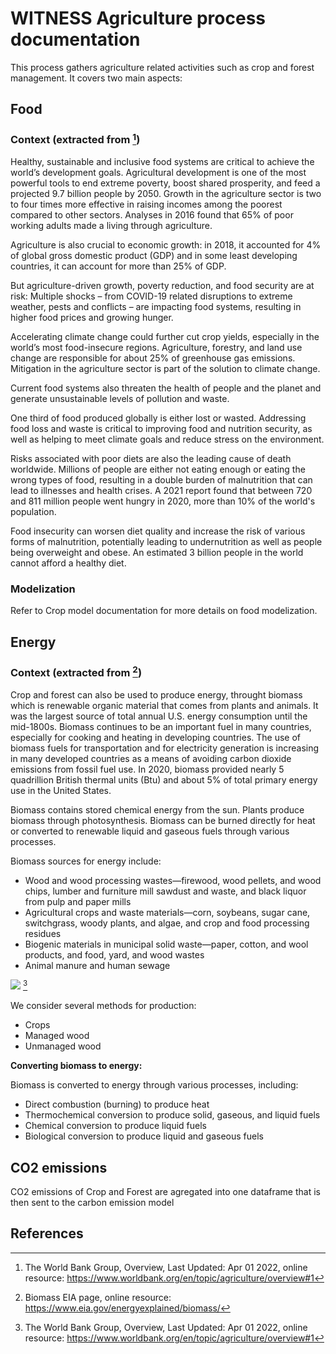# WITNESS Agriculture process documentation

This process gathers agriculture related activities such as crop and forest management. It covers two main aspects:

## Food

### Context (extracted from [^1])

Healthy, sustainable and inclusive food systems are critical to achieve the world’s development goals. Agricultural development is one of the most powerful tools to end extreme poverty, boost shared prosperity, and feed a projected 9.7 billion people by 2050. Growth in the agriculture sector is two to four times more effective in raising incomes among the poorest compared to other sectors. Analyses in 2016 found that 65% of poor working adults made a living through agriculture.

Agriculture is also crucial to economic growth: in 2018, it accounted for 4% of global gross domestic product (GDP) and in some least developing countries, it can account for more than 25% of GDP.

But agriculture-driven growth, poverty reduction, and food security are at risk: Multiple shocks – from COVID-19 related disruptions to extreme weather, pests and conflicts – are impacting food systems, resulting in higher food prices and growing hunger.

Accelerating climate change could further cut crop yields, especially in the world’s most food-insecure regions. Agriculture, forestry, and land use change are responsible for about 25% of greenhouse gas emissions. Mitigation in the agriculture sector is part of the solution to climate change.

Current food systems also threaten the health of people and the planet and generate unsustainable levels of pollution and waste.

One third of food produced globally is either lost or wasted. Addressing food loss and waste is critical to improving food and nutrition security, as well as helping to meet climate goals and reduce stress on the environment.

Risks associated with poor diets are also the leading cause of death worldwide. Millions of people are either not eating enough or eating the wrong types of food, resulting in a double burden of malnutrition that can lead to illnesses and health crises. A 2021 report found that between 720 and 811 million people went hungry in 2020, more than 10% of the world's population.

Food insecurity can worsen diet quality and increase the risk of various forms of malnutrition, potentially leading to undernutrition as well as people being overweight and obese. An estimated 3 billion people in the world cannot afford a healthy diet.

### Modelization

Refer to Crop model documentation for more details on food modelization.

## Energy

### Context (extracted from [^2])

Crop and forest can also be used to produce energy, throught biomass which is renewable organic material that comes from plants and animals. It was the largest source of total annual U.S. energy consumption until the mid-1800s. Biomass continues to be an important fuel in many countries, especially for cooking and heating in developing countries. The use of biomass fuels for transportation and for electricity generation is increasing in many developed countries as a means of avoiding carbon dioxide emissions from fossil fuel use. In 2020, biomass provided nearly 5 quadrillion British thermal units (Btu) and about 5% of total primary energy use in the United States.

Biomass contains stored chemical energy from the sun. Plants produce biomass through photosynthesis. Biomass can be burned directly for heat or converted to renewable liquid and gaseous fuels through various processes.

Biomass sources for energy include:

- Wood and wood processing wastes—firewood, wood pellets, and wood chips, lumber and furniture mill sawdust and waste, and black liquor from pulp and paper mills
- Agricultural crops and waste materials—corn, soybeans, sugar cane, switchgrass, woody plants, and algae, and crop and food processing residues
- Biogenic materials in municipal solid waste—paper, cotton, and wool products, and food, yard, and wood wastes
- Animal manure and human sewage

![](biomass_prod.PNG) [^1]

We consider several methods for production:

- Crops
- Managed wood
- Unmanaged wood

**Converting biomass to energy:**

Biomass is converted to energy through various processes, including:

- Direct combustion (burning) to produce heat
- Thermochemical conversion to produce solid, gaseous, and liquid fuels
- Chemical conversion to produce liquid fuels
- Biological conversion to produce liquid and gaseous fuels

## CO2 emissions

CO2 emissions of Crop and Forest are agregated into one dataframe that is then sent to the carbon emission model

## References

[^1]: The World Bank Group, Overview, Last Updated: Apr 01 2022, online resource: <https://www.worldbank.org/en/topic/agriculture/overview#1>

[^2]: Biomass EIA page, online resource: <https://www.eia.gov/energyexplained/biomass/>
